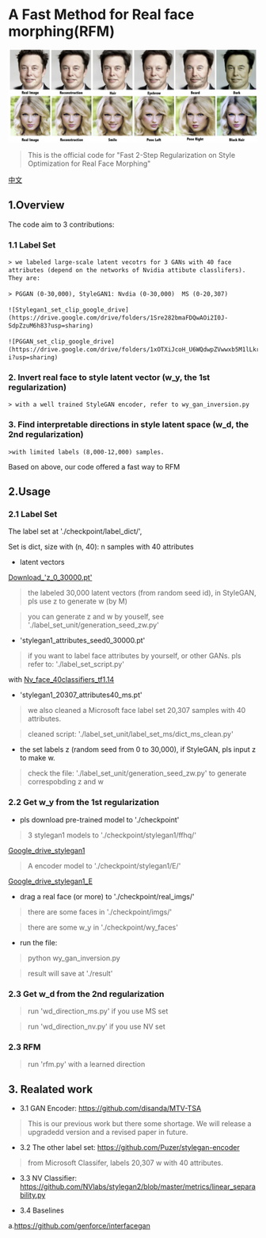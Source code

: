 # A Fast Method for Real face morphing(RFM)

![RFM](./checkpoint/img/rfm.png)

> This is the official code for "Fast 2-Step Regularization on Style Optimization for Real Face Morphing"

[中文](./readme_ch.md)

## 1.Overview

The code aim to 3 contributions:

### 1.1 Label Set
    
    > we labeled large-scale latent vecotrs for 3 GANs with 40 face attributes (depend on the networks of Nvidia attibute classlifers). They are:

    > PGGAN (0-30,000), StyleGAN1: Nvdia (0-30,000)  MS (0-20,307)

    ![Stylegan1_set_clip_google_drive](https://drive.google.com/drive/folders/1Sre282bmaFDQwAOi2I0J-SdpZzuM6h83?usp=sharing)

    ![PGGAN_set_clip_google_drive](https://drive.google.com/drive/folders/1xOTXiJcoH_U6WQdwpZVwwxb5M1lLkr-i?usp=sharing)

### 2. Invert real face to style latent vector (w_y, the 1st regularization)

    > with a well trained StyleGAN encoder, refer to wy_gan_inversion.py


### 3. Find interpretable directions in style latent space (w_d, the 2nd regularization)
    >with limited labels (8,000-12,000) samples. 

Based on above, our code offered a fast way to RFM


## 2.Usage

### 2.1 Label Set

The label set at './checkpoint/label_dict/', 

Set is dict, size with (n, 40): n samples with 40 attributes


- latent vectors

[Download_'z_0_30000.pt'](https://drive.google.com/file/d/1veL5C1tbeOmXMpBj-J_oFzXRnLFCLtR6/view?usp=sharing)

> the labeled 30,000 latent vectors (from random seed id), in StyleGAN, pls use z to generate w (by M)

> you can generate z and w by youself, see './label_set_unit/generation_seed_zw.py'


- 'stylegan1_attributes_seed0_30000.pt'

> if you want to label face attributes by yourself, or other GANs.  pls refer to: './label_set_script.py'

with [Nv_face_40classifiers_tf1.14](https://drive.google.com/drive/folders/1fIDENM6TEWdIdftbEa-UkboYA-EdgU9W?usp=sharing)

- 'stylegan1_20307_attributes40_ms.pt'

> we also cleaned a Microsoft face label set 20,307 samples with 40 attributes. 

> cleaned script: './label_set_unit/label_set_ms/dict_ms_clean.py'

- the set labels z (random seed from 0 to 30,000), if StyleGAN, pls input z to make w.
>check the file: './label_set_unit/generation_seed_zw.py' to generate correspobding z and w


### 2.2 Get w_y from the 1st regularization

- pls download pre-trained model to './checkpoint'


> 3 stylegan1 models to './checkpoint/stylegan1/ffhq/'

[Google_drive_stylegan1](https://drive.google.com/drive/folders/1b87MzzOoEu8LO34AOl0AqcF6QT-sqzI9?usp=sharing)

> A encoder model to './checkpoint/stylegan1/E/'

[Google_drive_stylegan1_E](https://drive.google.com/drive/folders/1sFxht4JPC355u4UfWnK-GNdssNO0k2iM?usp=sharing)

- drag a real face (or more) to './checkpoint/real_imgs/'

> there are some faces in './checkpoint/imgs/'

> there are some w_y in './checkpoint/wy_faces'

- run the file:

> python wy_gan_inversion.py

> result will save at './result'


### 2.3 Get w_d from the 2nd regularization

> run 'wd_direction_ms.py'  if you use MS set

> run 'wd_direction_nv.py'  if you use NV set


### 2.3 RFM

> run 'rfm.py' with a learned direction

## 3. Realated work

- 3.1 GAN Encoder: https://github.com/disanda/MTV-TSA 

> This is our previous work but there some shortage. We will release a upgradedd version and a revised paper in future.

- 3.2 The other label set: https://github.com/Puzer/stylegan-encoder

> from Microsoft Classifer, labels 20,307 w with 40 attributes.

- 3.3 NV Classifier: https://github.com/NVlabs/stylegan2/blob/master/metrics/linear_separability.py

- 3.4 Baselines

a.https://github.com/genforce/interfacegan














